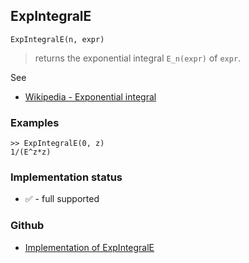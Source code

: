 ## ExpIntegralE

```
ExpIntegralE(n, expr)
```

> returns the exponential integral `E_n(expr)` of `expr`.
  
See
* [Wikipedia - Exponential integral](https://en.wikipedia.org/wiki/Exponential_integral)

### Examples

```
>> ExpIntegralE(0, z)
1/(E^z*z) 
```
 






### Implementation status

* &#x2705; - full supported

### Github

* [Implementation of ExpIntegralE](https://github.com/axkr/symja_android_library/blob/master/symja_android_library/matheclipse-core/src/main/java/org/matheclipse/core/builtin/HypergeometricFunctions.java#L289) 
